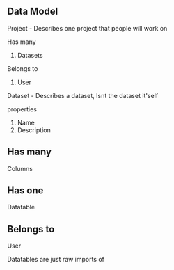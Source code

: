 

Data Model
---------

Project - Describes one project that people will work on

Has many

1. Datasets 

Belongs to 

1. User

Dataset - Describes a dataset, Isnt the dataset it'self

properties 

1. Name 
2. Description

Has many
-------
Columns 

Has one
-------
Datatable 


Belongs to
---------

User 


Datatables are just raw imports of
